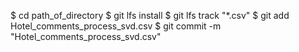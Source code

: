 $ cd path_of_directory
$ git lfs install
$ git lfs track "*.csv"
$ git add Hotel_comments_process_svd.csv
$ git commit -m "Hotel_comments_process_svd.csv"
